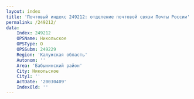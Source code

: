 ```yaml
---
layout: index
title: 'Почтовый индекс 249212: отделение почтовой связи Почты России'
permalink: /249212/
data:
    Index: 249212
    OPSName: Никольское
    OPSType: О
    OPSSubm: 249229
    Region: 'Калужская область'
    Autonom: ''
    Area: 'Бабынинский район'
    City: Никольское
    City1: ''
    ActDate: '20030409'
    IndexOld: ''
---
```

